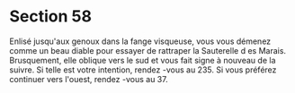 # Section 58

Enlisé jusqu'aux genoux dans la fange visqueuse, vous vous
démenez comme un beau diable pour essayer de rattraper la
Sauterelle d es Marais. Brusquement, elle oblique vers le sud et
vous fait signe à nouveau de la suivre. Si telle est votre intention,
rendez -vous au  235. Si vous préférez continuer vers l'ouest,
rendez -vous au  37.